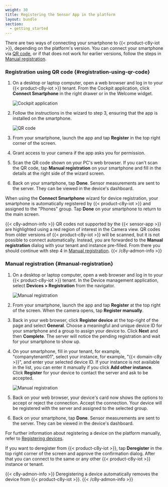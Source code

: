 ```yaml
---
weight: 30
title: Registering the Sensor App in the platform
layout: bundle
section:
  - getting_started
---
```



There are two ways of connecting your smartphone to {{< product-c8y-iot >}}, depending on the platform's version.
You can connect your smartphone via [QR code](#registration-using-qr-code), or if that does not work for earlier versions, follow the steps in [Manual registration](#manual-registration).

### Registration using QR code {#registration-using-qr-code}

1.  On a desktop or laptop computer, open a web browser and log in to your {{< product-c8y-iot >}} tenant. From the Cockpit application, click **Connect Smartphone** in the right drawer or in the Welcome widget.

    ![Cockpit application](/images/users-guide/csa/csa-connect-smartphone-right-drawer.png)

2.  Follow the instructions in the wizard to step 3, ensuring that the app is installed on the smartphone.

    ![QR code](/images/users-guide/csa/csa-connect-smartphone-wizard-step3.png)

3.  From your smartphone, launch the app and tap **Register** in the top right corner of the screen. 
4.  Grant access to your camera if the app asks you for permission.
5.  Scan the QR code shown on your PC's web browser. If you can't scan the QR code, tap **Manual registration** on your smartphone and fill in the details at the right side of the wizard screen.
6.  Back on your smartphone, tap **Done**. Sensor measurements are sent to the server. They can be viewed in the device's dashboard.

When using the **Connect Smartphone** wizard for device registration, your smartphone is automatically registered by {{< product-c8y-iot >}} and assigned to the "Phones" group. Tap **Done** on your smartphone to return to the main screen.

{{< c8y-admon-info >}}
QR codes not supported by the {{< sensor-app >}} are highlighted using a red region of interest in the Camera view. QR codes from older versions of {{< product-c8y-iot >}} will be scanned, but it is not possible to connect automatically. Instead, you are forwarded to the **Manual registration** dialog with your tenant and instance pre-filled. From there you should continue with step 4 in [Manual registration](#manual-registration).
{{< /c8y-admon-info >}}

### Manual registration {#manual-registration}

1.  On a desktop or laptop computer, open a web browser and log in to your {{< product-c8y-iot >}} tenant. In the Device management application, select **Devices > Registration** from the navigator.

    ![Manual registration](/images/users-guide/csa/csa-device-registration.png)

2.  From your smartphone, launch the app and tap **Register** at the top right of the screen. When the camera opens, tap **Register manually**.

3. Back in your web browser, click **Register device** at the top-right of the page and select **General**. Choose a meaningful and unique device ID for your smartphone and a group to assign your device to. Click **Next** and then **Complete**. The server will notice the pending registration and wait for your smartphone to show up.

4. On your smartphone, fill in your tenant, for example, "companytenant01", select your instance, for example, "{{< domain-c8y >}}", and enter your selected device ID. If your instance is not available in the list, you can enter it manually if you click **Add other instance**. Click **Register** for your device to contact the server and ask to be accepted.

    ![Manual registration](/images/users-guide/csa/csa-manual-registration-smartphone.png)

5.  Back on your web browser, your device's card now shows the options to accept or reject the connection. Accept the connection. Your device will be registered with the server and assigned to the selected group.

6.  Back on your smartphone, tap **Done**. Sensor measurements are sent to the server. They can be viewed in the device's dashboard.

For further information about registering a device on the platform manually, refer to [Registering devices](/device-management-application/registering-devices/).

If you want to deregister from {{< product-c8y-iot >}}, tap **Deregister** in the top right corner of the screen and approve the confirmation dialog. After that you can connect to the same or any other {{< product-c8y-iot >}} instance or tenant.

{{< c8y-admon-info >}}
Deregistering a device automatically removes the device from {{< product-c8y-iot >}}.
{{< /c8y-admon-info >}}

